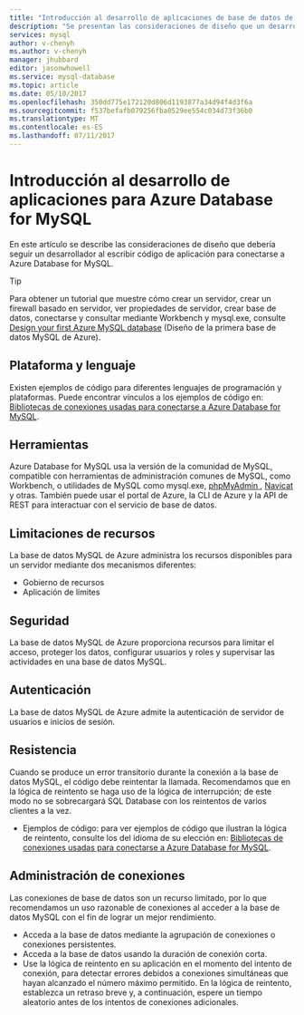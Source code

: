 ```yaml
---
title: "Introducción al desarrollo de aplicaciones de base de datos de Azure Database for MySQL | Microsoft Docs"
description: "Se presentan las consideraciones de diseño que un desarrollador debe seguir al escribir código de aplicación para conectarse a Azure Database for MySQL."
services: mysql
author: v-chenyh
ms.author: v-chenyh
manager: jhubbard
editor: jasonwhowell
ms.service: mysql-database
ms.topic: article
ms.date: 05/10/2017
ms.openlocfilehash: 350dd775e172120d806d1193877a34d94f4d3f6a
ms.sourcegitcommit: f537befafb079256fba0529ee554c034d73f36b0
ms.translationtype: MT
ms.contentlocale: es-ES
ms.lasthandoff: 07/11/2017
---
```

# <a name="application-development-overview-for-azure-database-for-mysql"></a>Introducción al desarrollo de aplicaciones para Azure Database for MySQL 
En este artículo se describe las consideraciones de diseño que debería seguir un desarrollador al escribir código de aplicación para conectarse a Azure Database for MySQL. 

> [!TIP]
> Para obtener un tutorial que muestre cómo crear un servidor, crear un firewall basado en servidor, ver propiedades de servidor, crear base de datos, conectarse y consultar mediante Workbench y mysql.exe, consulte [Design your first Azure MySQL database](tutorial-design-database-using-portal.md) (Diseño de la primera base de datos MySQL de Azure).

## <a name="language-and-platform"></a>Plataforma y lenguaje
Existen ejemplos de código para diferentes lenguajes de programación y plataformas. Puede encontrar vínculos a los ejemplos de código en: [Bibliotecas de conexiones usadas para conectarse a Azure Database for MySQL](concepts-connection-libraries.md).

## <a name="tools"></a>Herramientas
Azure Database for MySQL usa la versión de la comunidad de MySQL, compatible con herramientas de administración comunes de MySQL, como Workbench, o utilidades de MySQL como mysql.exe, [phpMyAdmin ](https://www.phpmyadmin.net/), [Navicat](https://www.navicat.com/products/navicat-for-mysql) y otras. También puede usar el portal de Azure, la CLI de Azure y la API de REST para interactuar con el servicio de base de datos.

## <a name="resource-limitations"></a>Limitaciones de recursos
La base de datos MySQL de Azure administra los recursos disponibles para un servidor mediante dos mecanismos diferentes: 
- Gobierno de recursos 
- Aplicación de límites

## <a name="security"></a>Seguridad
La base de datos MySQL de Azure proporciona recursos para limitar el acceso, proteger los datos, configurar usuarios y roles y supervisar las actividades en una base de datos MySQL.

## <a name="authentication"></a>Autenticación
La base de datos MySQL de Azure admite la autenticación de servidor de usuarios e inicios de sesión.

## <a name="resiliency"></a>Resistencia
Cuando se produce un error transitorio durante la conexión a la base de datos MySQL, el código debe reintentar la llamada. Recomendamos que en la lógica de reintento se haga uso de la lógica de interrupción; de este modo no se sobrecargará SQL Database con los reintentos de varios clientes a la vez.

- Ejemplos de código: para ver ejemplos de código que ilustran la lógica de reintento, consulte los del idioma de su elección en: [Bibliotecas de conexiones usadas para conectarse a Azure Database for MySQL](concepts-connection-libraries.md).

## <a name="managing-connections"></a>Administración de conexiones
Las conexiones de base de datos son un recurso limitado, por lo que recomendamos un uso razonable de conexiones al acceder a la base de datos MySQL con el fin de lograr un mejor rendimiento.
- Acceda a la base de datos mediante la agrupación de conexiones o conexiones persistentes.
- Acceda a la base de datos usando la duración de conexión corta. 
- Use la lógica de reintento en su aplicación en el momento del intento de conexión, para detectar errores debidos a conexiones simultáneas que hayan alcanzado el número máximo permitido. En la lógica de reintento, establezca un retraso breve y, a continuación, espere un tiempo aleatorio antes de los intentos de conexiones adicionales.